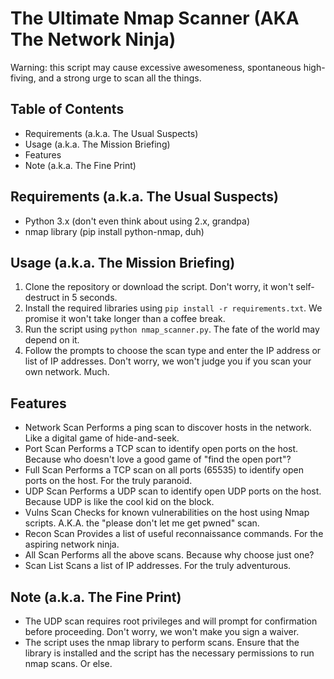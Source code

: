 # The Ultimate Nmap Scanner (AKA The Network Ninja)

Warning: this script may cause excessive awesomeness, spontaneous high-fiving, and a strong urge to scan all the things.

## Table of Contents

- Requirements (a.k.a. The Usual Suspects)
- Usage (a.k.a. The Mission Briefing)
- Features
- Note (a.k.a. The Fine Print)

## Requirements (a.k.a. The Usual Suspects)

- Python 3.x (don't even think about using 2.x, grandpa)
- nmap library (pip install python-nmap, duh)

## Usage (a.k.a. The Mission Briefing)

1. Clone the repository or download the script. Don't worry, it won't self-destruct in 5 seconds.
2. Install the required libraries using `pip install -r requirements.txt`. We promise it won't take longer than a coffee break.
3. Run the script using `python nmap_scanner.py`. The fate of the world may depend on it.
4. Follow the prompts to choose the scan type and enter the IP address or list of IP addresses. Don't worry, we won't judge you if you scan your own network. Much.

## Features

- Network Scan
  Performs a ping scan to discover hosts in the network. Like a digital game of hide-and-seek.
- Port Scan
  Performs a TCP scan to identify open ports on the host. Because who doesn't love a good game of "find the open port"?
- Full Scan
  Performs a TCP scan on all ports (65535) to identify open ports on the host. For the truly paranoid.
- UDP Scan
  Performs a UDP scan to identify open UDP ports on the host. Because UDP is like the cool kid on the block.
- Vulns Scan
  Checks for known vulnerabilities on the host using Nmap scripts. A.K.A. the "please don't let me get pwned" scan.
- Recon Scan
  Provides a list of useful reconnaissance commands. For the aspiring network ninja.
- All Scan
  Performs all the above scans. Because why choose just one?
- Scan List
  Scans a list of IP addresses. For the truly adventurous.

## Note (a.k.a. The Fine Print)

- The UDP scan requires root privileges and will prompt for confirmation before proceeding. Don't worry, we won't make you sign a waiver.
- The script uses the nmap library to perform scans. Ensure that the library is installed and the script has the necessary permissions to run nmap scans. Or else.
